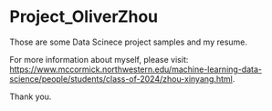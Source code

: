 # Project_OliverZhou

Those are some Data Scinece project samples and my resume.

For more information about myself, please visit: https://www.mccormick.northwestern.edu/machine-learning-data-science/people/students/class-of-2024/zhou-xinyang.html.

Thank you.




